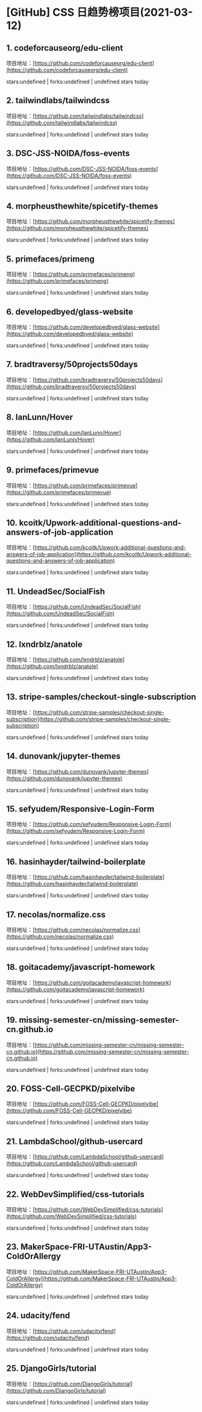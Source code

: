 # [GitHub] CSS 日趋势榜项目(2021-03-12)

## 1. codeforcauseorg/edu-client 

项目地址：[https://github.com/codeforcauseorg/edu-client](https://github.com/codeforcauseorg/edu-client)

stars:undefined | forks:undefined | undefined stars today 



## 2. tailwindlabs/tailwindcss 

项目地址：[https://github.com/tailwindlabs/tailwindcss](https://github.com/tailwindlabs/tailwindcss)

stars:undefined | forks:undefined | undefined stars today 



## 3. DSC-JSS-NOIDA/foss-events 

项目地址：[https://github.com/DSC-JSS-NOIDA/foss-events](https://github.com/DSC-JSS-NOIDA/foss-events)

stars:undefined | forks:undefined | undefined stars today 



## 4. morpheusthewhite/spicetify-themes 

项目地址：[https://github.com/morpheusthewhite/spicetify-themes](https://github.com/morpheusthewhite/spicetify-themes)

stars:undefined | forks:undefined | undefined stars today 



## 5. primefaces/primeng 

项目地址：[https://github.com/primefaces/primeng](https://github.com/primefaces/primeng)

stars:undefined | forks:undefined | undefined stars today 



## 6. developedbyed/glass-website 

项目地址：[https://github.com/developedbyed/glass-website](https://github.com/developedbyed/glass-website)

stars:undefined | forks:undefined | undefined stars today 



## 7. bradtraversy/50projects50days 

项目地址：[https://github.com/bradtraversy/50projects50days](https://github.com/bradtraversy/50projects50days)

stars:undefined | forks:undefined | undefined stars today 



## 8. IanLunn/Hover 

项目地址：[https://github.com/IanLunn/Hover](https://github.com/IanLunn/Hover)

stars:undefined | forks:undefined | undefined stars today 



## 9. primefaces/primevue 

项目地址：[https://github.com/primefaces/primevue](https://github.com/primefaces/primevue)

stars:undefined | forks:undefined | undefined stars today 



## 10. kcoitk/Upwork-additional-questions-and-answers-of-job-application 

项目地址：[https://github.com/kcoitk/Upwork-additional-questions-and-answers-of-job-application](https://github.com/kcoitk/Upwork-additional-questions-and-answers-of-job-application)

stars:undefined | forks:undefined | undefined stars today 



## 11. UndeadSec/SocialFish 

项目地址：[https://github.com/UndeadSec/SocialFish](https://github.com/UndeadSec/SocialFish)

stars:undefined | forks:undefined | undefined stars today 



## 12. lxndrblz/anatole 

项目地址：[https://github.com/lxndrblz/anatole](https://github.com/lxndrblz/anatole)

stars:undefined | forks:undefined | undefined stars today 



## 13. stripe-samples/checkout-single-subscription 

项目地址：[https://github.com/stripe-samples/checkout-single-subscription](https://github.com/stripe-samples/checkout-single-subscription)

stars:undefined | forks:undefined | undefined stars today 



## 14. dunovank/jupyter-themes 

项目地址：[https://github.com/dunovank/jupyter-themes](https://github.com/dunovank/jupyter-themes)

stars:undefined | forks:undefined | undefined stars today 



## 15. sefyudem/Responsive-Login-Form 

项目地址：[https://github.com/sefyudem/Responsive-Login-Form](https://github.com/sefyudem/Responsive-Login-Form)

stars:undefined | forks:undefined | undefined stars today 



## 16. hasinhayder/tailwind-boilerplate 

项目地址：[https://github.com/hasinhayder/tailwind-boilerplate](https://github.com/hasinhayder/tailwind-boilerplate)

stars:undefined | forks:undefined | undefined stars today 



## 17. necolas/normalize.css 

项目地址：[https://github.com/necolas/normalize.css](https://github.com/necolas/normalize.css)

stars:undefined | forks:undefined | undefined stars today 



## 18. goitacademy/javascript-homework 

项目地址：[https://github.com/goitacademy/javascript-homework](https://github.com/goitacademy/javascript-homework)

stars:undefined | forks:undefined | undefined stars today 



## 19. missing-semester-cn/missing-semester-cn.github.io 

项目地址：[https://github.com/missing-semester-cn/missing-semester-cn.github.io](https://github.com/missing-semester-cn/missing-semester-cn.github.io)

stars:undefined | forks:undefined | undefined stars today 



## 20. FOSS-Cell-GECPKD/pixelvibe 

项目地址：[https://github.com/FOSS-Cell-GECPKD/pixelvibe](https://github.com/FOSS-Cell-GECPKD/pixelvibe)

stars:undefined | forks:undefined | undefined stars today 



## 21. LambdaSchool/github-usercard 

项目地址：[https://github.com/LambdaSchool/github-usercard](https://github.com/LambdaSchool/github-usercard)

stars:undefined | forks:undefined | undefined stars today 



## 22. WebDevSimplified/css-tutorials 

项目地址：[https://github.com/WebDevSimplified/css-tutorials](https://github.com/WebDevSimplified/css-tutorials)

stars:undefined | forks:undefined | undefined stars today 



## 23. MakerSpace-FRI-UTAustin/App3-ColdOrAllergy 

项目地址：[https://github.com/MakerSpace-FRI-UTAustin/App3-ColdOrAllergy](https://github.com/MakerSpace-FRI-UTAustin/App3-ColdOrAllergy)

stars:undefined | forks:undefined | undefined stars today 



## 24. udacity/fend 

项目地址：[https://github.com/udacity/fend](https://github.com/udacity/fend)

stars:undefined | forks:undefined | undefined stars today 



## 25. DjangoGirls/tutorial 

项目地址：[https://github.com/DjangoGirls/tutorial](https://github.com/DjangoGirls/tutorial)

stars:undefined | forks:undefined | undefined stars today 



